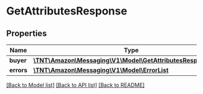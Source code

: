 # GetAttributesResponse

## Properties
Name | Type | Description | Notes
------------ | ------------- | ------------- | -------------
**buyer** | [**\TNT\Amazon\Messaging\V1\Model\GetAttributesResponseBuyer**](GetAttributesResponseBuyer.md) |  | [optional] 
**errors** | [**\TNT\Amazon\Messaging\V1\Model\ErrorList**](ErrorList.md) |  | [optional] 

[[Back to Model list]](../README.md#documentation-for-models) [[Back to API list]](../README.md#documentation-for-api-endpoints) [[Back to README]](../README.md)


